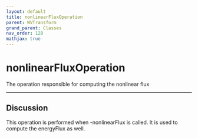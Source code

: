 ```yaml
---
layout: default
title: nonlinearFluxOperation
parent: WVTransform
grand_parent: Classes
nav_order: 128
mathjax: true
---
```


#  nonlinearFluxOperation

The operation responsible for computing the nonlinear flux


---

## Discussion
This operation is performed when -nonlinearFlux is called. It is
  used to compute the energyFlux as well.
